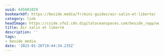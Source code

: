 ```yaml
---
uuid: 645601029
bookmarkOf: https://beside.media/fr/mini-guides/air-salin-et-liberte/
category: link
headImage: https://cside.sfo2.cdn.digitaloceanspaces.com/beside_/app/www/2020/08/thumbnail-fb.png
title: Air salin et liberté
description: ''
tags:
- beside_media
date: '2023-01-26T19:44:34.235Z'
---
```



